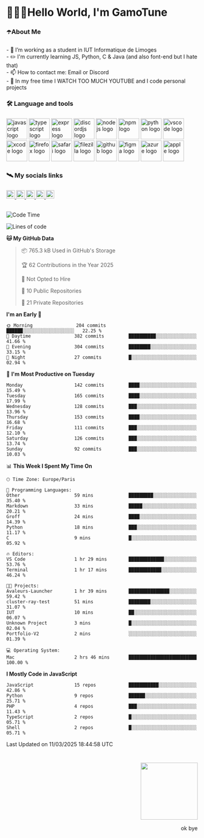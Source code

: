 <h1 align="left">🧑🏻‍💻Hello World, I'm GamoTune</h1>

###

<h3 align="left">☂️About Me</h3>

###

<p align="left">- 🍎 I’m working as a student in IUT Informatique de Limoges<br>- ✏️ I'm currently learning JS, Python, C & Java (and also font-end but I hate that)<br>- 📫 How to contact me: Email or  Discord<br>- 🗿 In my free time I WATCH TOO MUCH YOUTUBE and I code personal projects</p>

###

<h3 align="left">🛠 Language and tools</h3>

###

<div align="left">
  <img src="https://cdn.jsdelivr.net/gh/devicons/devicon/icons/javascript/javascript-plain.svg" height="55" alt="javascript logo" />
  <img src="https://cdn.jsdelivr.net/gh/devicons/devicon/icons/typescript/typescript-plain.svg" height="55" alt="typescript logo" />
  <img src="https://cdn.jsdelivr.net/gh/devicons/devicon/icons/express/express-original-wordmark.svg" height="55" alt="express logo" />
  <img src="https://cdn.jsdelivr.net/gh/devicons/devicon/icons/discordjs/discordjs-original.svg" height="55" alt="discordjs logo" />
  <img src="https://cdn.jsdelivr.net/gh/devicons/devicon/icons/nodejs/nodejs-original-wordmark.svg" height="55" alt="nodejs logo" />
  <img src="https://cdn.jsdelivr.net/gh/devicons/devicon/icons/npm/npm-original-wordmark.svg" height="55" alt="npm logo" />
  <img src="https://cdn.jsdelivr.net/gh/devicons/devicon/icons/python/python-original.svg" height="55" alt="python logo" />
  <img src="https://cdn.jsdelivr.net/gh/devicons/devicon/icons/vscode/vscode-original.svg" height="55" alt="vscode logo" />
  <img src="https://cdn.jsdelivr.net/gh/devicons/devicon/icons/xcode/xcode-original.svg" height="55" alt="xcode logo" />
  <img src="https://cdn.jsdelivr.net/gh/devicons/devicon/icons/firefox/firefox-original.svg" height="55" alt="firefox logo" />
  <img src="https://cdn.jsdelivr.net/gh/devicons/devicon/icons/safari/safari-original.svg" height="55" alt="safari logo" />
  <img src="https://cdn.jsdelivr.net/gh/devicons/devicon/icons/filezilla/filezilla-plain.svg" height="55" alt="filezilla logo" />
  <img src="https://cdn.jsdelivr.net/gh/devicons/devicon/icons/github/github-original.svg" height="55" alt="github logo" />
  <img src="https://cdn.jsdelivr.net/gh/devicons/devicon/icons/figma/figma-original.svg" height="55" alt="figma logo" />
  <img src="https://cdn.jsdelivr.net/gh/devicons/devicon/icons/azure/azure-original.svg" height="55" alt="azure logo" />
  <img src="https://cdn.jsdelivr.net/gh/devicons/devicon/icons/apple/apple-original.svg" height="55" alt="apple logo" />
</div>

###

<h3 align="left">🛰️ My socials links</h3>

###

<div align="left">
  <a href="https://www.youtube.com/@gamotune" target="_blank">
    <img src="https://img.shields.io/static/v1?message=Youtube&logo=youtube&label=GamoTune&color=FF0000&logoColor=white&labelColor=&style=for-the-badge" height="22" alt="youtube logo" />
  </a>
  <a href="https://www.instagram.com/gamotune/profilecard/?igsh=MTAweGVjc2piOXR1NQ==" target="_blank">
    <img src="https://img.shields.io/static/v1?message=Instagram&logo=instagram&label=Arthur%20%7C%7C%20Gamo&color=E4405F&logoColor=white&labelColor=&style=for-the-badge" height="22" alt="instagram logo" />
  </a>
  <a href="https://www.twitch.tv/gam0tune" target="_blank">
    <img src="https://img.shields.io/static/v1?message=Twitch&logo=twitch&label=GamoTune&color=9146FF&logoColor=white&labelColor=&style=for-the-badge" height="22" alt="twitch logo" />
  </a>
  <a href="http://discord.com/users/429319137710440449" target="_blank">
    <img src="https://img.shields.io/static/v1?message=Discord&logo=discord&label=GamoTune&color=7289DA&logoColor=white&labelColor=&style=for-the-badge" height="22" alt="discord logo" />
  </a>
  <a href="https://www.linkedin.com/in/arthur-labregere-106266312/" target="_blank">
    <img src="https://img.shields.io/static/v1?message=LinkedIn&logo=linkedin&label=Arthur%20Labregere&color=0077B5&logoColor=white&labelColor=&style=for-the-badge" height="22" alt="linkedin logo" />
  </a>
</div>

<br clear="both">

<!--START_SECTION:waka-->
![Code Time](http://img.shields.io/badge/Code%20Time-456%20hrs%2033%20mins-blue)

![Lines of code](https://img.shields.io/badge/From%20Hello%20World%20I%27ve%20Written-26.2%20million%20lines%20of%20code-blue)

**🐱 My GitHub Data** 

> 📦 765.3 kB Used in GitHub's Storage 
 > 
> 🏆 62 Contributions in the Year 2025
 > 
> 🚫 Not Opted to Hire
 > 
> 📜 10 Public Repositories 
 > 
> 🔑 21 Private Repositories 
 > 
**I'm an Early 🐤** 

```text
🌞 Morning                204 commits         ██████░░░░░░░░░░░░░░░░░░░   22.25 % 
🌆 Daytime                382 commits         ██████████░░░░░░░░░░░░░░░   41.66 % 
🌃 Evening                304 commits         ████████░░░░░░░░░░░░░░░░░   33.15 % 
🌙 Night                  27 commits          █░░░░░░░░░░░░░░░░░░░░░░░░   02.94 % 
```
📅 **I'm Most Productive on Tuesday** 

```text
Monday                   142 commits         ████░░░░░░░░░░░░░░░░░░░░░   15.49 % 
Tuesday                  165 commits         ████░░░░░░░░░░░░░░░░░░░░░   17.99 % 
Wednesday                128 commits         ███░░░░░░░░░░░░░░░░░░░░░░   13.96 % 
Thursday                 153 commits         ████░░░░░░░░░░░░░░░░░░░░░   16.68 % 
Friday                   111 commits         ███░░░░░░░░░░░░░░░░░░░░░░   12.10 % 
Saturday                 126 commits         ███░░░░░░░░░░░░░░░░░░░░░░   13.74 % 
Sunday                   92 commits          ███░░░░░░░░░░░░░░░░░░░░░░   10.03 % 
```


📊 **This Week I Spent My Time On** 

```text
🕑︎ Time Zone: Europe/Paris

💬 Programming Languages: 
Other                    59 mins             █████████░░░░░░░░░░░░░░░░   35.40 % 
Markdown                 33 mins             █████░░░░░░░░░░░░░░░░░░░░   20.21 % 
Groff                    24 mins             ████░░░░░░░░░░░░░░░░░░░░░   14.39 % 
Python                   18 mins             ███░░░░░░░░░░░░░░░░░░░░░░   11.17 % 
C                        9 mins              █░░░░░░░░░░░░░░░░░░░░░░░░   05.92 % 

🔥 Editors: 
VS Code                  1 hr 29 mins        █████████████░░░░░░░░░░░░   53.76 % 
Terminal                 1 hr 17 mins        ████████████░░░░░░░░░░░░░   46.24 % 

🐱‍💻 Projects: 
Avaleurs-Launcher        1 hr 39 mins        ███████████████░░░░░░░░░░   59.42 % 
cluster-ray-test         51 mins             ████████░░░░░░░░░░░░░░░░░   31.07 % 
IUT                      10 mins             ██░░░░░░░░░░░░░░░░░░░░░░░   06.07 % 
Unknown Project          3 mins              █░░░░░░░░░░░░░░░░░░░░░░░░   02.04 % 
Portfolio-V2             2 mins              ░░░░░░░░░░░░░░░░░░░░░░░░░   01.39 % 

💻 Operating System: 
Mac                      2 hrs 46 mins       █████████████████████████   100.00 % 
```

**I Mostly Code in JavaScript** 

```text
JavaScript               15 repos            ███████████░░░░░░░░░░░░░░   42.86 % 
Python                   9 repos             ██████░░░░░░░░░░░░░░░░░░░   25.71 % 
PHP                      4 repos             ███░░░░░░░░░░░░░░░░░░░░░░   11.43 % 
TypeScript               2 repos             █░░░░░░░░░░░░░░░░░░░░░░░░   05.71 % 
Shell                    2 repos             █░░░░░░░░░░░░░░░░░░░░░░░░   05.71 % 
```




 Last Updated on 11/03/2025 18:44:58 UTC
<!--END_SECTION:waka-->

<!--START_SECTION:SHOW_PROJECTS-->
<!--END_SECTION:SHOW_PROJECTS-->

<!--START_SECTION:SHOW_LINES_OF_CODE-->
<!--END_SECTION:SHOW_LINES_OF_CODE-->

<!--START_SECTION:SHOW_TOTAL_CODE_TIME-->
<!--END_SECTION:SHOW_TOTAL_CODE_TIME-->

<!--START_SECTION:SHOW_COMMIT-->
<!--END_SECTION:SHOW_COMMIT-->

<!--START_SECTION:SHOW_DAYS_OF_WEEK-->
<!--END_SECTION:SHOW_DAYS_OF_WEEK-->

<!--START_SECTION:SHOW_LANGUAGE-->
<!--END_SECTION:SHOW_LANGUAGE-->

<!--START_SECTION:SHOW_PROFILE_VIEWS-->
<!--END_SECTION:SHOW_PROFILE_VIEWS-->

###

<br clear="both">

<img align="right" width="150" height="150" src="https://media1.tenor.com/m/hZrhcdzuB5EAAAAC/moai.gif" />

###

<br clear="both">

<p align="right">ok bye</p>

###
